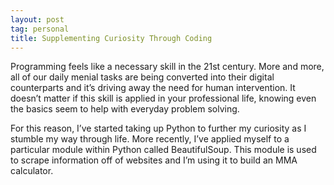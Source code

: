 ```yaml
---
layout: post
tag: personal
title: Supplementing Curiosity Through Coding
---
```


Programming feels like a necessary skill in the 21st century.  More and more, all of our daily menial tasks are being converted into their digital counterparts and it’s driving away the need for human intervention.  It doesn’t matter if this skill is applied in your professional life, knowing even the basics seem to help with everyday problem solving.

For this reason, I’ve started taking up Python to further my curiosity as I stumble my way through life.  More recently, I’ve applied myself to a particular module within Python called BeautifulSoup.  This module is used to scrape information off of websites and I’m using it to build an MMA calculator.

